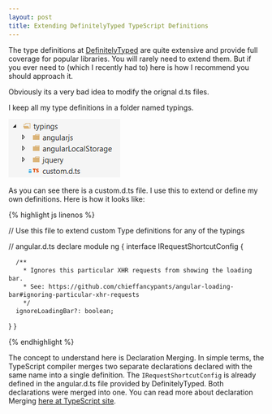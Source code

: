 ```yaml
---
layout: post
title: Extending DefinitelyTyped TypeScript Definitions
---
```

The type definitions at [DefinitelyTyped](http://definitelytyped.org/) are quite extensive and provide full coverage for popular libraries. You will 
rarely need to extend them. But if you ever need to (which I recently had to) here is how I recommend you should approach it.

Obviously its a very bad idea to modify the orignal d.ts files.

I keep all my type definitions in a folder named typings.

![Folder Structure](/images/typings-folder-structure.png "Folder Structure")

As you can see there is a custom.d.ts file. I use this to extend or define my own definitions. Here is how it looks like:

{% highlight js linenos %}

// Use this file to extend custom Type definitions for any of the typings

// angular.d.ts 
declare module ng {
   interface IRequestShortcutConfig {

      /**
        * Ignores this particular XHR requests from showing the loading bar.
        * See: https://github.com/chieffancypants/angular-loading-bar#ignoring-particular-xhr-requests
        */
      ignoreLoadingBar?: boolean;
   }
} 

{% endhighlight %}

The concept to understand here is Declaration Merging. In simple terms, the TypeScript compiler merges two separate 
declarations declared with the same name into a single definition. The `IRequestShortcutConfig` is already defined 
in the angular.d.ts file provided by DefinitelyTyped. Both declarations were merged into one. You can read more about 
declaration Merging [here at TypeScript site](http://www.typescriptlang.org/Handbook#declaration-merging).


